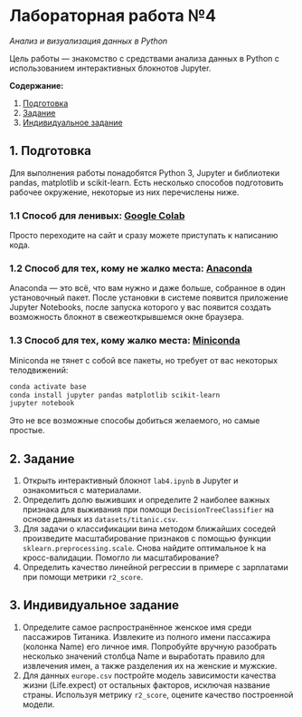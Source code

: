 # Лабораторная работа №4
_Анализ и визуализация данных в Python_

Цель работы — знакомство с средствами анализа данных в Python с использованием интерактивных блокнотов Jupyter.

__Содержание:__
1. [Подготовка](#1-подготовка)
2. [Задание](#2-задание)
3. [Индивидуальное задание](#3-индивидуальное-задание)

## 1. Подготовка
Для выполнения работы понадобятся Python 3, Jupyter и библиотеки pandas, matplotlib и scikit-learn. Есть несколько способов подготовить рабочее окружение, некоторые из них перечислены ниже.

### 1.1 Способ для ленивых: [Google Colab](https://colab.research.google.com)
Просто переходите на сайт и сразу можете приступать к написанию кода.

### 1.2 Способ для тех, кому не жалко места: [Anaconda](https://www.anaconda.com/products/individual#Downloads)
Anaconda — это всё, что вам нужно и даже больше, собранное в один  установочный пакет. После установки в системе появится приложение Jupyter Notebooks, после запуска которого у вас появится создать возможность блокнот в свежеоткрывшемся окне браузера.

### 1.3 Способ для тех, кому жалко места: [Miniconda](https://docs.conda.io/en/latest/miniconda.html)
Miniconda не тянет с собой все пакеты, но требует от вас некоторых телодвижений:
```bash
conda activate base
conda install jupyter pandas matplotlib scikit-learn
jupyter notebook
```

Это не все возможные способы добиться желаемого, но самые простые.

## 2. Задание
1. Открыть интерактивный блокнот `lab4.ipynb` в Jupyter и ознакомиться с материалами.
2. Определить долю выживших и определите 2 наиболее важных признака для выживания при помощи `DecisionTreeСlassifier` на основе данных из `datasets/titanic.csv`.
3. Для задачи о классификации вина методом ближайших соседей произведите масштабирование признаков с помощью функции `sklearn.preprocessing.scale`. Снова найдите оптимальное k на кросс-валидации. Помогло ли масштабирование?
4. Определить качество линейной регрессии в примере с зарплатами при помощи метрики `r2_score`.

## 3. Индивидуальное задание
1. Определите самое распространённое женское имя среди пассажиров Титаника. Извлеките из полного имени пассажира (колонка Name) его личное имя. Попробуйте вручную разобрать несколько значений столбца Name и выработать правило для извлечения имен, а также разделения их на женские и мужские.
2. Для данных `europe.csv` постройте модель зависимости качества жизни (Life.expect) от остальных факторов, исключая название страны. Используя метрику `r2_score`, оцените качество построенной модели.
